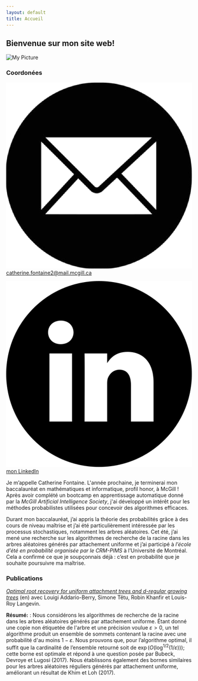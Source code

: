 ```yaml
---
layout: default
title: Accueil
---
```


## Bienvenue sur mon site web! 

<div class="right-block">
  <img src="/my_pic.heic" alt="My Picture" class="profile-pic">
  <h3>Coordonées</h3>
  <div class="contact-info">
    <p><img src="/email-icon.png" alt="Email" class="contact-icon"> <a href="mailto:catherine.fontaine2@mail.mcgill.ca">catherine.fontaine2@mail.mcgill.ca</a></p>
    <p><img src="/linkedin-icon.png" alt="LinkedIn" class="contact-icon"> <a href="https://www.linkedin.com/in/catherine-f-236796206" target="_blank">mon LinkedIn</a></p>
  </div>
</div>  

Je m’appelle Catherine Fontaine. L'année prochaine, je terminerai mon baccalauréat en mathématiques et informatique, profil honor, à McGill ! Après avoir complété un bootcamp en apprentissage automatique donné par la *McGill Artificial Intelligence Society*, j'ai développé un intérêt pour les méthodes probabilistes utilisées pour concevoir des algorithmes efficaces.  

Durant mon baccalauréat, j’ai appris la théorie des probabilités grâce à des cours de niveau maîtrise et j’ai été particulièrement intéressée par les processus stochastiques, notamment les arbres aléatoires. Cet été, j’ai mené une recherche sur les algorithmes de recherche de la racine dans les arbres aléatoires générés par attachement uniforme et j’ai participé à *l’école d’été en probabilité organisée par le CRM-PIMS* à l’Université de Montréal. Cela a confirmé ce que je soupçonnais déjà : c’est en probabilité que je souhaite poursuivre ma maîtrise.

### Publications

[*Optimal root recovery for uniform attachment trees and d-regular growing trees*](https://arxiv.org/abs/2411.18614) (en) avec Louigi Addario-Berry, Simone Têtu, Robin Khanfir et Louis-Roy Langevin.

**Résumé:** : Nous considérons les algorithmes de recherche de la racine dans les arbres aléatoires générés par attachement uniforme. Étant donné une copie non étiquetée de l'arbre et une précision voulue $\varepsilon>0$, un tel algorithme produit un ensemble de sommets contenant la racine avec une probabilité d'au moins $1-\varepsilon$. Nous prouvons que, pour l’algorithme optimal, il suffit que la cardinalité de l’ensemble retourné soit de $\exp(O(\log^{1/2}(1/\varepsilon)))$; cette borne est optimale et répond à une question posée par Bubeck, Devroye et Lugosi (2017). Nous établissons également des bornes similaires pour les arbres aléatoires réguliers générés par attachement uniforme, améliorant un résultat de Khim et Loh (2017).


